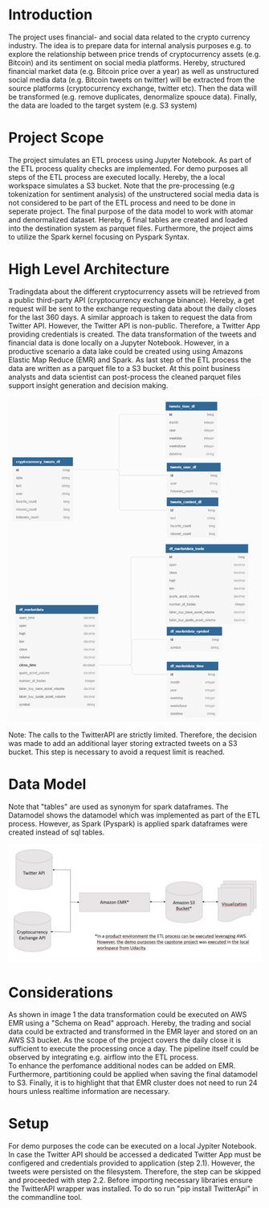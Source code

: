 # Introduction

The project uses financial- and social data related to the crypto currency industry. The idea is to prepare data for internal analysis purposes  e.g. to explore the relationship between price trends of cryptocurrency assets (e.g. Bitcoin) and its sentiment on social media platforms. 
Hereby, structured financial market data (e.g. Bitcoin price over a year) as well as unstructured social media data (e.g. Bitcoin tweets on twitter) will be extracted from the source platforms (cryptocurrency exchange, twitter etc). Then the data will be transformed (e.g. remove duplicates, denormalize spouce data). Finally, the data are loaded to the target system (e.g. S3 system)

# Project Scope

The project simulates an ETL process using Jupyter Notebook. As part of the ETL process quality checks are implemented. For demo purposes all steps of the ETL process are executed locally. Hereby, the a local workspace simulates a S3 bucket. Note that the pre-processing (e.g tokenization for sentiment analysis) of the unstructered social media data is not considered to be part of the ETL process and need to be done in seperate project.
The final purpose of the data model to work with atomar and denormalized dataset. Hereby, 6 final tables are created and loaded into the destination system as parquet files. Furthermore, the project aims to utilize the Spark kernel focusing on Pyspark Syntax. 

# High Level Architecture

Tradingdata about the different cryptocurrency assets will be retrieved from a public third-party API (cryptocurrency exchange binance). Hereby, a get request will be sent to the exchange requesting data about the daily closes for the last 360 days. A similar approach is taken to request the data from Twitter API. However, the Twitter API is non-public. Therefore, a Twitter App providing credentials is created. 
The data transformation of the tweets and financial data is done locally on a Jupyter Notebook. However, in a productive scenario a data lake could be created using using Amazons Elastic Map Reduce (EMR) and Spark.
As last step of the ETL process the data are written as a parquet file to a S3 bucket. At this point business analysts and data scientist can post-process the cleaned parquet files support insight generation and decision making.

![alt text](https://raw.githubusercontent.com/MatthiasReichel/Cryptocurrency-Datalake-Spark/master/images/Datamodel.png)

Note: The calls to the TwitterAPI are strictly limited. Therefore, the decision was made to add an additional layer storing extracted tweets on a S3 bucket. This step is necessary to avoid a request limit is reached.

# Data Model

Note that "tables" are used as synonym for spark dataframes. The Datamodel shows the datamodel which was implemented as part of the ETL process. However, as Spark (Pyspark) is applied spark dataframes were created instead of sql tables.  

![alt text](https://raw.githubusercontent.com/MatthiasReichel/Cryptocurrency-Datalake-Spark/master/images/High-Level-Architecture.png)

# Considerations

As shown in image 1 the data transformation could be executed on AWS EMR using a "Schema on Read" approach. Hereby, the trading and social data could be extracted and transformed in the EMR layer and stored on an AWS S3 bucket. As the scope of the project covers the daily close it is sufficient to execute the processing once a day. The pipeline itself could be observed by integrating e.g. airflow into the ETL process.  
To enhance the perfomance additional nodes can be added on EMR. Furthermore, partitioning could be applied when saving the final datamodel to S3. Finally, it is to highlight that that EMR cluster does not need to run 24 hours unless realtime information are necessary. 

# Setup

For demo purposes the code can be executed on a local Jypiter Notebook. In case the Twitter API should be accessed a dedicated Twitter App must be configered and credentials provided to application (step 2.1). However, the tweets were persisted on the filesystem. Therefore, the step can be skipped and proceeded with step 2.2. 
Before importing necessary libraries ensure the TwitterAPI wrapper was installed. To do so run "pip install TwitterApi" in the commandline tool.
